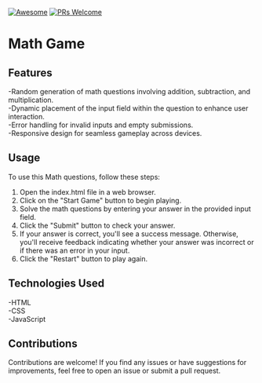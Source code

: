 [![Awesome](https://awesome.re/badge-flat2.svg)](https://github.com/zbetcheckin/Security_list)
[![PRs Welcome](https://img.shields.io/badge/PRs-welcome-brightgreen.svg?style=flat-square)](http://makeapullrequest.com)

# Math Game
## Features
-Random generation of math questions involving addition, subtraction, and multiplication.<br>
-Dynamic placement of the input field within the question to enhance user interaction.<br>
-Error handling for invalid inputs and empty submissions.<br>
-Responsive design for seamless gameplay across devices.<br>
## Usage
To use this Math questions, follow these steps:

1. Open the index.html file in a web browser.<br>
2. Click on the "Start Game" button to begin playing.<br>
3. Solve the math questions by entering your answer in the provided input field.<br>
4. Click the "Submit" button to check your answer.<br>
5. If your answer is correct, you'll see a success message. Otherwise, you'll receive feedback indicating whether your answer was incorrect or if there was an error in your input.<br>
6. Click the "Restart" button to play again.
## Technologies Used
-HTML<br>
-CSS<br>
-JavaScript<br>

## Contributions
Contributions are welcome! If you find any issues or have suggestions for improvements, feel free to open an issue or submit a pull request.
